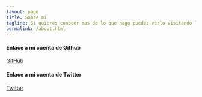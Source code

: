 ```yaml
---
layout: page
title: Sobre mi
tagline: Si quieres conocer mas de lo que hago puedes verlo visitando los siguientes enlaces
permalink: /about.html
---
```


#### Enlace a mi cuenta de Github
[GitHub](https://github.com/sfraguor/)

#### Enlace a mi cuenta de Twitter
[Twitter](https://twitter.com/sfraguor)
